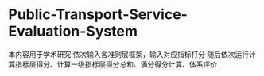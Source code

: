 # Public-Transport-Service-Evaluation-System
本内容用于学术研究
依次输入各准则层框架，输入对应指标打分
随后依次运行计算指标层得分、计算一级指标层得分总和、满分得分计算、体系评价
